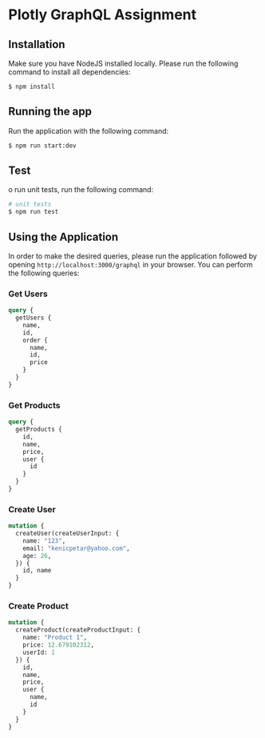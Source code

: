 # Plotly GraphQL Assignment

## Installation

Make sure you have NodeJS installed locally. Please run the following command to install all dependencies:

```bash
$ npm install
```

## Running the app

Run the application with the following command:

```bash
$ npm run start:dev
```

## Test

o run unit tests, run the following command:

```bash
# unit tests
$ npm run test
```

## Using the Application

In order to make the desired queries, please run the application followed by opening `http://localhost:3000/graphql` in your browser.
You can perform the following queries:

### Get Users

```GraphQL
query {
  getUsers {
    name,
    id,
    order {
      name,
      id,
      price
    }
  }
}
```

### Get Products

```GraphQL
query {
  getProducts {
    id,
    name,
    price,
    user {
      id
    }
  }
}
```

### Create User

```GraphQL
mutation {
  createUser(createUserInput: {
    name: "123",
    email: "kenicpetar@yahoo.com",
    age: 26,
  }) {
    id, name
  }
}
```

### Create Product

```GraphQL
mutation {
  createProduct(createProductInput: {
    name: "Product 1",
    price: 12.679102312,
    userId: 1
  }) {
    id,
    name,
    price,
    user {
      name,
      id
    }
  }
}

```
